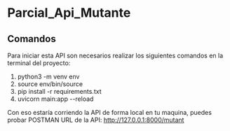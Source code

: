 # Parcial_Api_Mutante
## Comandos
Para iniciar esta API son necesarios realizar los siguientes comandos en la terminal del proyecto:

1. python3 -m venv env
2. source env/bin/source 
3. pip install -r requirements.txt 
4. uvicorn main:app --reload

Con eso estaría corriendo la API de forma local en tu maquina, puedes probar POSTMAN
URL de la API: http://127.0.0.1:8000/mutant
